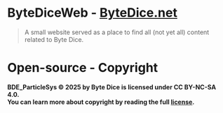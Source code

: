 # ByteDiceWeb - [ByteDice.net](https://bytedice.net)
> A small website served as a place to find all (not yet all) content related to Byte Dice.

# Open-source - Copyright

**BDE_ParticleSys © 2025 by Byte Dice is licensed under CC BY-NC-SA 4.0.**\
**You can learn more about copyright by reading the full [license](/LICENSE.txt).**